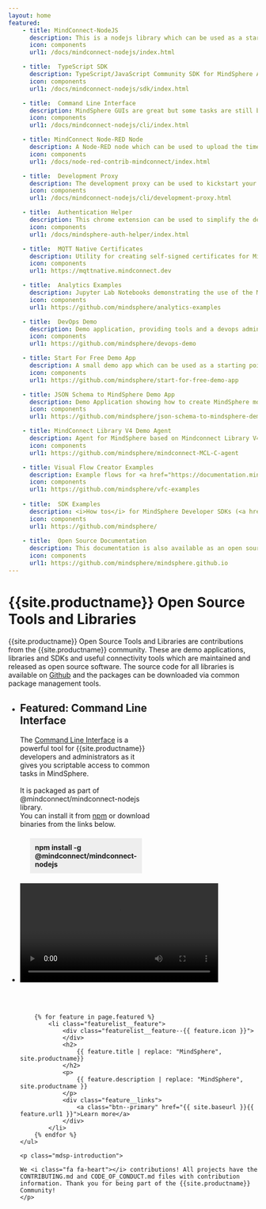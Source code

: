 ```yaml
---
layout: home
featured:
    - title: MindConnect-NodeJS
      description: This is a nodejs library which can be used as a starting point for custom agent implementation in node.js. The library comes with support for TimeSeries, Events and File Upload and it can create and update the DataSourceConfiguration and the Mappings in MindSphere. The most recent feature is support for automatic mappings to the asset instances. <br/><br/><a href="https://github.com/mindsphere/mindconnect-nodejs" target="_new"><i class="fab fa-github "></i> GitHub</a> <a href="https://www.npmjs.com/package/@mindconnect/mindconnect-nodejs"><i class="fab fa-npm"></i> npm</a>
      icon: components
      url1: /docs/mindconnect-nodejs/index.html

    - title:  TypeScript SDK
      description: TypeScript/JavaScript Community SDK for MindSphere APIs. It implements support for both browser (e.g. angular, react...) and backend development in node.js and it supports all different MindSphere authentication types (Cookies, UserCredentials, AppCredentials, ServiceCredentials, MindSphere Agents). It is packaged as part of @mindconnect/mindconnect-nodejs library.<br/><br/><a href="https://github.com/mindsphere/mindconnect-nodejs" target="_new"><i class="fab fa-github "></i> GitHub</a> <a href="https://www.npmjs.com/package/@mindconnect/mindconnect-nodejs"><i class="fab fa-npm" aria-hidden="true"></i> npm</a>
      icon: components
      url1: /docs/mindconnect-nodejs/sdk/index.html

    - title:  Command Line Interface
      description: MindSphere GUIs are great but some tasks are still better done from the command line. The MindSphere CLI is a power tool for experienced MindSphere administrators as it gives you scriptable access to common tasks like agent onboarding and offboarding, asset management, historical time series upload, user management and it also offers valuable tooling for software developers. It is packaged as part of @mindconnect/mindconnect-nodejs library.<br/><div id="download" class="feature__links"><a href="https://github.com/mindsphere/mindconnect-nodejs" target="_new"><i class="fab fa-github "></i> GitHub</a> <a href="https://www.npmjs.com/package/@mindconnect/mindconnect-nodejs"><i class="fab fa-npm"></i> npm</a><br/><b>Download Binaries:</b><br/></div>
      icon: components
      url1: /docs/mindconnect-nodejs/cli/index.html

    - title: MindConnect Node-RED Node
      description: A Node-RED node which can be used to upload the time series data, files and events to MindSphere. The node runs on x86, Raspberry PI, SIMATIC IOT 2040 and is also available as a docker container on dockerhub. There are also live flow examples with flows sending e.g. the OPC UA or MQTT Data to MindSphere at <a href="https://playground.mindconnect.rocks" target="_new">https://playground.mindconnect.rocks <i class="fa fa-external-link-alt"></i></a> <br/><br/> <a href="https://github.com/mindsphere/node-red-contrib-mindconnect" target="_new"><i class="fab fa-github"></i> GitHub</a> <a href="https://www.npmjs.com/package/@mindconnect/node-red-contrib-mindconnect" target="new"><i class="fab fa-npm"></i> npm </a> <a href="https://hub.docker.com/r/mindconnect/node-red-contrib-mindconnect" target="_new"><i class="fab fa-docker"></i>dockerhub</a>
      icon: components
      url1: /docs/node-red-contrib-mindconnect/index.html

    - title:  Development Proxy
      description: The development proxy can be used to kickstart your MindSphere development. It provides an endpoint at your local machine which will authenticate all requests to the MindSphere APIs. The proxy is packaged as part of @mindconnect/mindconnect-nodejs library. <br/><br/><a href="https://github.com/mindsphere/mindconnect-nodejs" target="_new"><i class="fab fa-github "></i> GitHub</a> <a href="https://www.npmjs.com/package/@mindconnect/mindconnect-nodejs"><i class="fab fa-npm"></i> npm</a>
      icon: components
      url1: /docs/mindconnect-nodejs/cli/development-proxy.html

    - title:  Authentication Helper
      description: This chrome extension can be used to simplify the development tasks for which you need to use the SESSION and XSRF-TOKEN to access MindSphere APIs. It provides an easy way to copy the MindSphere authentication cookies to the clipboard without having to go to chrome developer tools.<br/> <br/> <a href="https://chrome.google.com/webstore/detail/mindsphere-authentication/licndiiilobojikmhmmcgdbpmnmdeoee?hl=en" target="_new"><i class="fab fa-chrome"></i> Chrome Web Store</a> <a href="https://github.com/mindsphere/mindsphere-auth-helper/" target="_new"><i class="fab fa-github"></i> GitHub </a>
      icon: components
      url1: /docs/mindsphere-auth-helper/index.html

    - title:  MQTT Native Certificates
      description: Utility for creating self-signed certificates for MindSphere's MQTT Native endpoint. Go to  <a href="https://mqttnative.mindconnect.dev/" target="_new"><i class="fa fa-external-link-alt"></i> https://mqttnative.mindconnect.dev</a> to create the certificates.
      icon: components
      url1: https://mqttnative.mindconnect.dev

    - title:  Analytics Examples
      description: Jupyter Lab Notebooks demonstrating the use of the MindSphere Analytics APIs (KPI Calculation, SignalValidation...)<br/> <br/> <a href="https://github.com/mindsphere/analytics-examples" target="_new"><i class="fab fa-github"></i> GitHub</a>
      icon: components
      url1: https://github.com/mindsphere/analytics-examples

    - title:  DevOps Demo
      description: Demo application, providing tools and a devops admin backend for accessing Prometheus and Grafana.<br/> <br/> <a href="https://gitlab.com/mindsphere/devops-demo" target="_new"><i class="fab fa-gitlab"></i> GitLab</a> <a href="https://github.com/mindsphere/devops-demo" target="_new"><i class="fab fa-github"></i> GitHub Mirror</a>
      icon: components
      url1: https://github.com/mindsphere/devops-demo

    - title: Start For Free Demo App
      description: A small demo app which can be used as a starting point for your <a href="https://siemens.mindsphere.io/en/start" target="_new">MindSphere StartForFree</a> developer experience. The app uses <a href="https://reactjs.org" target="_new">React</a>, <a href="https://design.mindsphere.io" target="_new"> MindSphere Design System</a> and <a href="https://developer.mindsphere.io/resources/mindsphere-webcomponents/index.html" target="_new"> MindSphere Web Components</a><br/><br/><a href="https://github.com/mindsphere/start-for-free-demo-app" target="_new"><i class="fab fa-github"></i> GitHub</a>
      icon: components
      url1: https://github.com/mindsphere/start-for-free-demo-app

    - title: JSON Schema to MindSphere Demo App
      description: Demo Application showing how to create MindSphere modelling artifacts (Variables, Aspect- and Asset-Types as well as assets) straight from a JSON schema<br/><br/><a href="https://github.com/mindsphere/json-schema-to-mindsphere-demo-app" target="_new"><i class="fab fa-github"></i> GitHub</a> <a href="https://medium.com/@sn0wcat_92713/how-to-create-mindsphere-artefacts-from-json-schema-definitions-1b2f3e446f6a" target="_new"><i class="fab fa-medium"></i> Medium</a>
      icon: components
      url1: https://github.com/mindsphere/json-schema-to-mindsphere-demo-app

    - title: MindConnect Library V4 Demo Agent
      description: Agent for MindSphere based on Mindconnect Library V4 and written in C. Compiled and tested on Raspberry Pi V4 with Raspbian Buster. <br/><br/><a href="https://github.com/mindsphere/mindconnect-MCL-C-agent" target="_new"><i class="fab fa-github"></i> GitHub</a> 
      icon: components
      url1: https://github.com/mindsphere/mindconnect-MCL-C-agent

    - title: Visual Flow Creator Examples
      description: Example flows for <a href="https://documentation.mindsphere.io/resources/html/visualflow-creator/en-US/index.html">MindSphere Visual Flow Creator</a> The examples include the cloud to device communication and commanding via MQTT, creation of the custom API endpoints in the MindSphere and more. <br/><br/><a href="https://github.com/mindsphere/vfc-examples" target="_new"><i class="fab fa-github"></i> GitHub</a> 
      icon: components
      url1: https://github.com/mindsphere/vfc-examples
      
    - title:  SDK Examples
      description: <i>How tos</i> for MindSphere Developer SDKs (<a href="https://github.com/mindsphere/mindsphere-node-sdk-examples"><i class="fab fa-github" aria-hidden="true"></i> NodeJS</a>,<a href="https://github.com/mindsphere/mindsphere-python-sdk-examples"><i class="fab fa-github" aria-hidden="true"></i> Python</a>, <a href="https://github.com/mindsphere/mindsphere-java-sdk-examples"><i class="fab fa-github" aria-hidden="true"></i> Java</a>)<br/><br/>    
      icon: components
      url1: https://github.com/mindsphere/
    
    - title:  Open Source Documentation
      description: This documentation is also available as an open source project.<br/><br/><a href="https://github.com/mindsphere/mindsphere.github.io" target="_new"><i class="fab fa-github"></i> GitHub</a>
      icon: components
      url1: https://github.com/mindsphere/mindsphere.github.io
---
```


<!-- @format -->

<div class="mdsp-start">
    <h1 class="mdsp-designsystem">
        {{site.productname}} Open Source Tools and Libraries
    </h1>
    <p class="mdsp-introduction">
        {{site.productname}} Open Source Tools and Libraries are contributions from the {{site.productname}} community.
        These are demo applications, libraries and SDKs and useful connectivity tools which are maintained and released as open source software.
        The source code for all libraries is available on <a href="https://github.com/mindsphere/"><i class="fab fa-github"></i> Github</a>
        and the packages can be downloaded via common package management tools.
    </p>
    <!-- <div class="mdsp-designsystem__feature">
        <div class="mdsp-designsystem__feature--laptop"></div>
    </div> -->
      <div style="margin-bottom:60px">
        <ul class="mdsp-featurelist">
          <li class="featurelist_feature" style="width:55%; vertical-align:top !important">
          <h2>Featured: Command Line Interface</h2>
          The <a href="/docs/mindconnect-nodejs/cli/index.html">Command Line Interface</a> is a powerful tool for {{site.productname}} developers and administrators
          as it gives you scriptable access to common tasks in MindSphere.
          <br/><br/>
          It is packaged as part of @mindconnect/mindconnect-nodejs library.<br/>
          You can install it from <a href="https://www.npmjs.com/package/@mindconnect/mindconnect-nodejs" target="_new"><i class="fab fa-npm"></i> npm</a> or download binaries from the links below.
          <div style="background-color:#eeeeee !important;padding: 10px;width: fit-content;margin: 20px;">
            <b>npm install -g @mindconnect/mindconnect-nodejs</b>
          </div>
          <div class="feature__links" id="download2"></div>
          </li>
          <li class="featurelist_feature" style="paddin-left:40px">
              <video controls autoplay loop src="assets/media/CLI-video.mp4" style="width:400px !important; height: auto !important;text-align:right padding-left:30px !important;">
                Your browser does not support embedded video.
              </video>
          </li>
        </ul>
      </div>
    <ul class="mdsp-featurelist">

        {% for feature in page.featured %}
            <li class="featurelist__feature">
                <div class="featurelist__feature--{{ feature.icon }}">
                </div>
                <h2>
                    {{ feature.title | replace: "MindSphere", site.productname}}
                </h2>
                <p>
                    {{ feature.description | replace: "MindSphere", site.productname }}
                </p>
                <div class="feature__links">
                    <a class="btn--primary" href="{{ site.baseurl }}{{ feature.url1 }}">Learn more</a>
                </div>
            </li>
        {% endfor %}
    </ul>

    <p class="mdsp-introduction">

    We <i class="fa fa-heart"></i> contributions! All projects have the CONTRIBUTING.md and CODE_OF_CONDUCT.md files with contribution information. Thank you for being part of the {{site.productname}} Community!
    </p>

</div>
